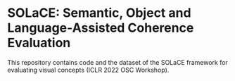 # SOLaCE: Semantic, Object and Language-Assisted Coherence Evaluation
This repository contains code and the dataset of the SOLaCE framework for evaluating visual concepts (ICLR 2022 OSC Workshop).
